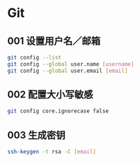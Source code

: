 # Git

## 001 设置用户名／邮箱

```bash
git config --list
git config --global user.name [username]
git config --global user.email [email]
```

## 002 配置大小写敏感

```bash
git config core.ignorecase false
```

## 003 生成密钥

```bash
ssh-keygen -t rsa -C [email]
```

